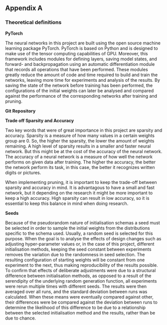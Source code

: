 ## Appendix A

### Theoretical definitions

__PyTorch__

The neural networks in this project are built using the open 
source machine learning package PyTorch. PyTorch is based on 
Python and is designed to make use of the tensor computing 
capabilities of GPU. Moreover, this framework includes modules 
for defining layers, saving model states, and forward- and 
backpropagation using an automatic differentiation module that 
records all operations that have been performed. These modules 
greatly reduce the amount of code and time required to build and 
train the networks, leaving more time for experiments and analysis 
of the results. By saving the state of the network before training 
has been performed, the configurations of the initial weights can 
later be analysed and compared against the performance of the 
corresponding networks after training and pruning.

__Git Repository__



__Trade off Sparsity and Accuracy__

Two key words that were of great importance in this project are 
sparsity and accuracy.
Sparsity is a measure of how many values in a certain weights 
group are 0. So, the higher the sparsity, the lower the amount 
of weights remaining. A high level of sparsity results in a 
smaller and faster neural network. But this might be at the 
cost of the accuracy of the neural network. The accuracy of a 
neural network is a measure of how well the network performs 
on given data after training. The higher the accuracy, the better 
the network perform its task, in this case, the better it 
recognizes written digits or pictures.

When implementing pruning, it is important to keep the trade-off 
between sparsity and accuracy in mind. It is advantagous to have 
a small and fast network, but it depending on the research it might 
be more important to keep a high accuracy. High sparsity can result 
in low accuracy, so it is essential to keep this balance in mind 
when doing research.

__Seeds__

Because of the pseudorandom nature of initialisation schemas a seed 
must be selected in order to sample the initial weights from the 
distributions specific to the schema used. Usually, a random seed is 
selected for this purpose. When the goal is to analyse the effects of 
design changes such as adjusting hyper-parameter values or, in the 
case of this project, different initialisation methods, keeping the 
seed constant between experiments removes the variation due to the 
randomness in seed selection. The resulting configuration of starting 
weights will be constant from one experiment to the next, thus making 
reproducibility of the results possible. To confirm that effects of 
deliberate adjustments were due to a structural difference between 
initialisation methods, as opposed to a result of the serendipity of 
the underlying random generation function, all experiments were rerun 
multiple times with different seeds. The results were then averaged over 
all runs, and the standard deviation between runs was calculated. When 
these means were eventually compared against other, their differences 
were be compared against the deviation between runs to determine the 
likelihood of this difference to be due to a relationship between the 
selected initialisation method and the results, rather than be due to chance.
